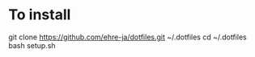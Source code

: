 # To install

git clone https://github.com/ehre-ja/dotfiles.git ~/.dotfiles
cd ~/.dotfiles
bash setup.sh
